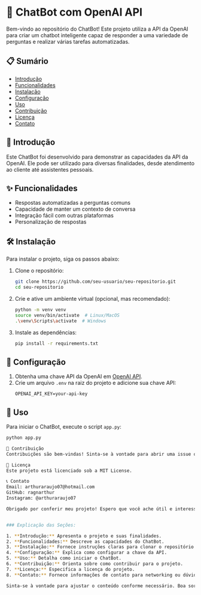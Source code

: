 # 🤖 ChatBot com OpenAI API

Bem-vindo ao repositório do ChatBot! Este projeto utiliza a API da OpenAI para criar um chatbot inteligente capaz de responder a uma variedade de perguntas e realizar várias tarefas automatizadas.

## 📋 Sumário

- [Introdução](#introdução)
- [Funcionalidades](#funcionalidades)
- [Instalação](#instalação)
- [Configuração](#configuração)
- [Uso](#uso)
- [Contribuição](#contribuição)
- [Licença](#licença)
- [Contato](#contato)

## 📘 Introdução

Este ChatBot foi desenvolvido para demonstrar as capacidades da API da OpenAI. Ele pode ser utilizado para diversas finalidades, desde atendimento ao cliente até assistentes pessoais.

## ✨ Funcionalidades

- Respostas automatizadas a perguntas comuns
- Capacidade de manter um contexto de conversa
- Integração fácil com outras plataformas
- Personalização de respostas

## 🛠️ Instalação

Para instalar o projeto, siga os passos abaixo:

1. Clone o repositório:
    ```bash
    git clone https://github.com/seu-usuario/seu-repositorio.git
    cd seu-repositorio
    ```

2. Crie e ative um ambiente virtual (opcional, mas recomendado):
    ```bash
    python -m venv venv
    source venv/bin/activate  # Linux/MacOS
    .\venv\Scripts\activate  # Windows
    ```

3. Instale as dependências:
    ```bash
    pip install -r requirements.txt
    ```

## 🔧 Configuração

1. Obtenha uma chave API da OpenAI em [OpenAI API](https://beta.openai.com/signup/).
2. Crie um arquivo `.env` na raiz do projeto e adicione sua chave API:
    ```env
    OPENAI_API_KEY=your-api-key
    ```

## 🚀 Uso

Para iniciar o ChatBot, execute o script `app.py`:
```bash
python app.py

🤝 Contribuição
Contribuições são bem-vindas! Sinta-se à vontade para abrir uma issue ou enviar um pull request. Para grandes mudanças, por favor, abra uma issue primeiro para discutir o que você gostaria de mudar.

📜 Licença
Este projeto está licenciado sob a MIT License.

📞 Contato
Email: arthuraraujo07@hotmail.com
GitHub: ragnarthur
Instagram: @arthuraraujo07

Obrigado por conferir meu projeto! Espero que você ache útil e interessante. Que tal colaborarmos em um projeto?


### Explicação das Seções:

1. **Introdução:** Apresenta o projeto e suas finalidades.
2. **Funcionalidades:** Descreve as capacidades do ChatBot.
3. **Instalação:** Fornece instruções claras para clonar o repositório e instalar dependências.
4. **Configuração:** Explica como configurar a chave da API.
5. **Uso:** Detalha como iniciar o ChatBot.
6. **Contribuição:** Orienta sobre como contribuir para o projeto.
7. **Licença:** Especifica a licença do projeto.
8. **Contato:** Fornece informações de contato para networking ou dúvidas.

Sinta-se à vontade para ajustar o conteúdo conforme necessário. Boa sorte com seu ChatBot!
